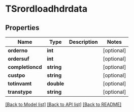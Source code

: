 # TSrordloadhdrdata

## Properties
Name | Type | Description | Notes
------------ | ------------- | ------------- | -------------
**orderno** | **int** |  | [optional] 
**ordersuf** | **int** |  | [optional] 
**completioncd** | **string** |  | [optional] 
**custpo** | **string** |  | [optional] 
**totinvamt** | **double** |  | [optional] 
**transtype** | **string** |  | [optional] 

[[Back to Model list]](../README.md#documentation-for-models) [[Back to API list]](../README.md#documentation-for-api-endpoints) [[Back to README]](../README.md)


